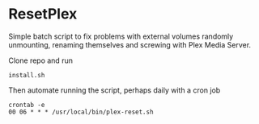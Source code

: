 # ResetPlex

Simple batch script to fix problems with external volumes randomly unmounting, renaming themselves and screwing with Plex Media Server.

Clone repo and run 

    install.sh

Then automate running the script, perhaps daily with a cron job

    crontab -e
    00 06 * * * /usr/local/bin/plex-reset.sh
